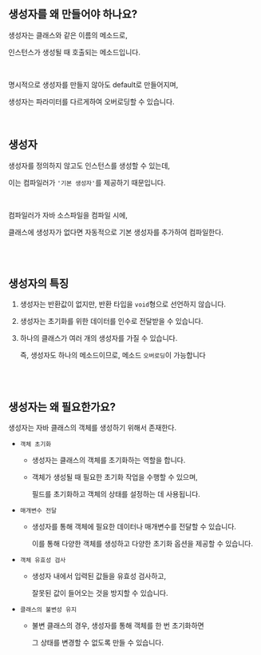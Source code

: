 ## 생성자를 왜 만들어야 하나요?

생성자는 클래스와 같은 이름의 메소드로, 

인스턴스가 생성될 때 호출되는 메소드입니다.

<br/>

명시적으로 생성자를 만들지 않아도 default로 만들어지며, 

생성자는 파라미터를 다르게하여 오버로딩할 수 있습니다.

<br/>

## **생성자**

생성자를 정의하지 않고도 인스턴스를 생성할 수 있는데, 

이는 컴파일러가 `'기본 생성자'`를 제공하기 때문입니다.

<br/>

컴파일러가 자바 소스파일을 컴파일 시에, 

클래스에 생성자가 없다면 자동적으로 기본 생성자를 추가하여 컴파일한다.

<br/><br/>

## 생성자의 특징

1. 생성자는 반환값이 없지만, 반환 타입을 `void`형으로 선언하지 않습니다.

2. 생성자는 초기화를 위한 데이터를 인수로 전달받을 수 있습니다.
3. 하나의 클래스가 여러 개의 생성자를 가질 수 있습니다.
    
    즉, 생성자도 하나의 메소드이므로, 메소드 `오버로딩`이 가능합니다
    

<br/><br/>

## 생성자는 왜 필요한가요?

생성자는 자바 클래스의 객체를 생성하기 위해서 존재한다.

- `객체 초기화`
    - 생성자는 클래스의 객체를 초기화하는 역할을 합니다.
    - 객체가 생성될 때 필요한 초기화 작업을 수행할 수 있으며,
        
        필드를 초기화하고 객체의 상태를 설정하는 데 사용됩니다.
        
- `매개변수 전달`
    - 생성자를 통해 객체에 필요한 데이터나 매개변수를 전달할 수 있습니다.
        
        이를 통해 다양한 객체를 생성하고 다양한 초기화 옵션을 제공할 수 있습니다.
        
- `객체 유효성 검사`
    - 생성자 내에서 입력된 값들을 유효성 검사하고,
        
        잘못된 값이 들어오는 것을 방지할 수 있습니다.
        
- `클래스의 불변성 유지`
    - 불변 클래스의 경우, 생성자를 통해 객체를 한 번 초기화하면
        
        그 상태를 변경할 수 없도록 만들 수 있습니다.


